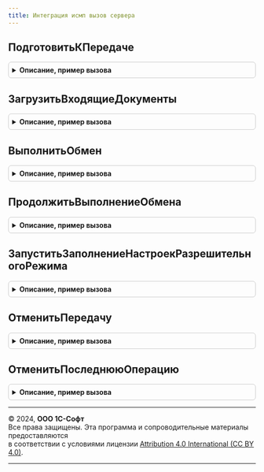 ```yaml
---
title: Интеграция исмп вызов сервера
---
```



## ПодготовитьКПередаче
<details style="margin: 1em 0; padding: 0.5em; border: 1px solid #ccc; border-radius: 6px;">

<summary style="font-weight: bold; cursor: pointer;">Описание, пример вызова</summary>

```bsl

// Подготавливает сообщения к передаче в сервис ИСМП.
//
// Параметры:
//  ВходящиеДанные - Массив Из (См. ИнтерфейсИСМПОбщегоНазначенияКлиентСервер.ПараметрыОбработкиДокументов)
//  УникальныйИдентификатор - УникальныйИдентификатор - Уникальный идентификатор формы.
//
// Возвращаемое значение:
//  Структура - см. функцию ПодготовитьСообщенияКПередаче().
//
Функция ПодготовитьКПередаче(ВходящиеДанные, УникальныйИдентификатор = Неопределено) Экспорт
```

Пример вызова
```bsl
Результат = ИнтеграцияИСМПВызовСервера.ПодготовитьКПередаче(ВходящиеДанные, УникальныйИдентификатор);
```
</details>

## ЗагрузитьВходящиеДокументы
<details style="margin: 1em 0; padding: 0.5em; border: 1px solid #ccc; border-radius: 6px;">

<summary style="font-weight: bold; cursor: pointer;">Описание, пример вызова</summary>

```bsl

// Подготавливает сообщения к передаче в сервис ИСМП.
//
// Параметры:
//  ПараметрыЗагрузки - Структура - Структура со свойствами:
//   * Организация - ОпределяемыйТип.Организация - Организация
//   * Интервал - Структура - Структура со свойствами:
//     ** НачалоПериода - Дата - Дата начала периода.
//     ** КонецПериода - Дата - Дата окончания периода.
//  УникальныйИдентификатор - УникальныйИдентификатор - Уникальный идентификатор формы.
//
// Возвращаемое значение:
//  Структура - см. функцию ПодготовитьСообщенияКПередаче().
//
Функция ЗагрузитьВходящиеДокументы(ПараметрыЗагрузки, УникальныйИдентификатор = Неопределено) Экспорт
```

Пример вызова
```bsl
Результат = ИнтеграцияИСМПВызовСервера.ЗагрузитьВходящиеДокументы(ПараметрыЗагрузки, УникальныйИдентификатор);
```
</details>

## ВыполнитьОбмен
<details style="margin: 1em 0; padding: 0.5em; border: 1px solid #ccc; border-radius: 6px;">

<summary style="font-weight: bold; cursor: pointer;">Описание, пример вызова</summary>

```bsl

Функция ВыполнитьОбмен(Организации = Неопределено, УникальныйИдентификатор = Неопределено, СообщениеИлиДокумент = Неопределено) Экспорт
```

Пример вызова
```bsl
Результат = ИнтеграцияИСМПВызовСервера.ВыполнитьОбмен(Организации, УникальныйИдентификатор, СообщениеИлиДокумент);
```
</details>

## ПродолжитьВыполнениеОбмена
<details style="margin: 1em 0; padding: 0.5em; border: 1px solid #ccc; border-radius: 6px;">

<summary style="font-weight: bold; cursor: pointer;">Описание, пример вызова</summary>

```bsl

Функция ПродолжитьВыполнениеОбмена(ПодписанныеДанныеПоОрганизациям, АдресВоВременномХранилище) Экспорт
```

Пример вызова
```bsl
Результат = ИнтеграцияИСМПВызовСервера.ПродолжитьВыполнениеОбмена(ПодписанныеДанныеПоОрганизациям, АдресВоВременномХранилище) 
```
</details>

## ЗапуститьЗаполнениеНастроекРазрешительногоРежима
<details style="margin: 1em 0; padding: 0.5em; border: 1px solid #ccc; border-radius: 6px;">

<summary style="font-weight: bold; cursor: pointer;">Описание, пример вызова</summary>

```bsl

// Запуск в фоне заполнения настроек разрешительного режима - аналогично обработчику обновления, но при включении новой товарной группы,
// если на момент обновления таковых не велось
//
// Параметры:
//  УникальныйИдентификатор - УникальныйИдентификатор, Неопределено - Уникальный идентификатор формы
//
// Возвращаемое значение:
//  см. ДлительныеОперации.ВыполнитьВФоне.
Функция ЗапуститьЗаполнениеНастроекРазрешительногоРежима(УникальныйИдентификатор = Неопределено) Экспорт
```

Пример вызова
```bsl
Результат = ИнтеграцияИСМПВызовСервера.ЗапуститьЗаполнениеНастроекРазрешительногоРежима(УникальныйИдентификатор);
```
</details>

## ОтменитьПередачу
<details style="margin: 1em 0; padding: 0.5em; border: 1px solid #ccc; border-radius: 6px;">

<summary style="font-weight: bold; cursor: pointer;">Описание, пример вызова</summary>

```bsl

// Удаляет неотправленную операцию из очереди передачи данных в ИС МП.
//
// Параметры:
//  ДокументСсылка - ДокументСсылка - документ, по которому требуется отменить передачу данных.
//
// Возвращаемое значение:
//  Массив - Массив структур, см. функцию ИнтеграцияИСМПСлужебный.СтруктураИзменения(), или Неопределено (если в очереди нет сообщений).
//
Функция ОтменитьПередачу(ДокументСсылка) Экспорт
```

Пример вызова
```bsl
Результат = ИнтеграцияИСМПВызовСервера.ОтменитьПередачу(ДокументСсылка) 
```
</details>

## ОтменитьПоследнююОперацию
<details style="margin: 1em 0; padding: 0.5em; border: 1px solid #ccc; border-radius: 6px;">

<summary style="font-weight: bold; cursor: pointer;">Описание, пример вызова</summary>

```bsl

// Отменяет последнюю операцию (например, если возникла ошибка передачи данных).
//
// Параметры:
//  ДокументСсылка - ДокументСсылка - документ, по которому требуется отменить операцию.
//
// Возвращаемое значение:
//  Массив - Массив структур, см. функцию ИнтеграцияИСМПСлужебный.СтруктураИзменения().
//
Функция ОтменитьПоследнююОперацию(ДокументСсылка) Экспорт
```

Пример вызова
```bsl
Результат = ИнтеграцияИСМПВызовСервера.ОтменитьПоследнююОперацию(ДокументСсылка) 
```
</details>

---

© 2024, **ООО 1С-Софт**  
Все права защищены. Эта программа и сопроводительные материалы предоставляются  
в соответствии с условиями лицензии [Attribution 4.0 International (CC BY 4.0)](https://creativecommons.org/licenses/by/4.0/legalcode).

---
